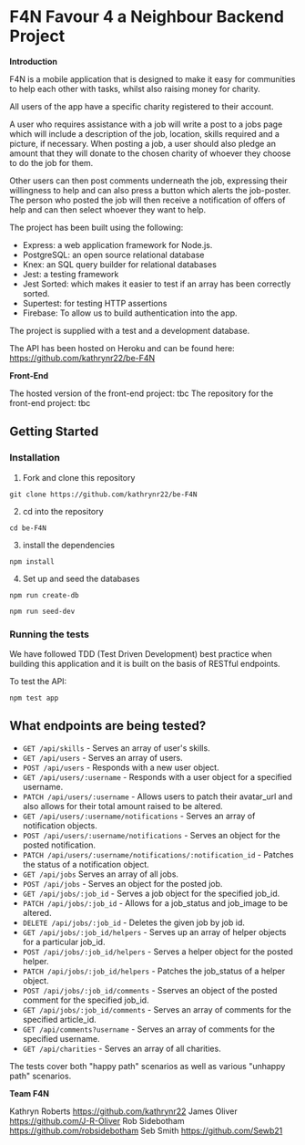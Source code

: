 # F4N Favour 4 a Neighbour Backend Project

**Introduction**

F4N is a mobile application that is designed to make it easy for communities to help each other with tasks, whilst also raising money for charity.

All users of the app have a specific charity registered to their account.

A user who requires assistance with a job will write a post to a jobs page which will include a description of the job, location, skills required and a picture, if necessary. When posting a job, a user should also pledge an amount that they will donate to the chosen charity of whoever they choose to do the job for them.

Other users can then post comments underneath the job, expressing their willingness to help and can also press a button which alerts the job-poster. The person who posted the job will then receive a notification of offers of help and can then select whoever they want to help.

The project has been built using the following:

- Express: a web application framework for Node.js.
- PostgreSQL: an open source relational database
- Knex: an SQL query builder for relational databases
- Jest: a testing framework
- Jest Sorted: which makes it easier to test if an array has been correctly sorted.
- Supertest: for testing HTTP assertions
- Firebase: To allow us to build authentication into the app.

The project is supplied with a test and a development database.

The API has been hosted on Heroku and can be found here: https://github.com/kathrynr22/be-F4N

**Front-End**

The hosted version of the front-end project: tbc
The repository for the front-end project: tbc

## Getting Started

### **Installation**

1. Fork and clone this repository

`git clone https://github.com/kathrynr22/be-F4N`

2. cd into the repository

`cd be-F4N`

3. install the dependencies

`npm install`

4. Set up and seed the databases

`npm run create-db`

`npm run seed-dev`

### Running the tests

We have followed TDD (Test Driven Development) best practice when building this application and it is built on the basis of RESTful endpoints.

To test the API:

`npm test app`

## What endpoints are being tested?

- `GET /api/skills` - Serves an array of user's skills.
- `GET /api/users` - Serves an array of users.
- `POST /api/users` - Responds with a new user object.
- `GET /api/users/:username` - Responds with a user object for a specified username.
- `PATCH /api/users/:username` - Allows users to patch their avatar_url and also allows for their total amount raised to be altered.
- `GET /api/users/:username/notifications` - Serves an array of notification objects.
- `POST /api/users/:username/notifications` - Serves an object for the posted notification.
- `PATCH /api/users/:username/notifications/:notification_id` - Patches the status of a notification object.
- `GET /api/jobs` Serves an array of all jobs.
- `POST /api/jobs` - Serves an object for the posted job.
- `GET /api/jobs/:job_id` - Serves a job object for the specified job_id.
- `PATCH /api/jobs/:job_id` - Allows for a job_status and job_image to be altered.
- `DELETE /api/jobs/:job_id` - Deletes the given job by job id.
- `GET /api/jobs/:job_id/helpers` - Serves up an array of helper objects for a particular job_id.
- `POST /api/jobs/:job_id/helpers` - Serves a helper object for the posted helper.
- `PATCH /api/jobs/:job_id/helpers` - Patches the job_status of a helper object.
- `POST /api/jobs/:job_id/comments` - Sserves an object of the posted comment for the specified job_id.
- `GET /api/jobs/:job_id/comments` - Serves an array of comments for the specified article_id.
- `GET /api/comments?username` - Serves an array of comments for the specified username.
- `GET /api/charities` - Serves an array of all charities.

The tests cover both "happy path" scenarios as well as various "unhappy path" scenarios.

**Team F4N**

Kathryn Roberts https://github.com/kathrynr22
James Oliver https://github.com/J-R-Oliver
Rob Sidebotham https://github.com/robsidebotham
Seb Smith https://github.com/Sewb21
